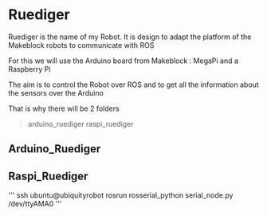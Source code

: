# Ruediger

Ruediger is the name of my Robot.
It is design to adapt the platform of the Makeblock robots to communicate with ROS

For this we will use the Arduino board from Makeblock : MegaPi and a Raspberry Pi

The aim is to control the Robot over ROS and to get all the information about the sensors over the Arduino

That is why there will be 2 folders
> arduino_ruediger
> raspi_ruediger

## Arduino_Ruediger

## Raspi_Ruediger
'''
ssh ubuntu@ubiquityrobot
rosrun rosserial_python serial_node.py /dev/ttyAMA0
'''